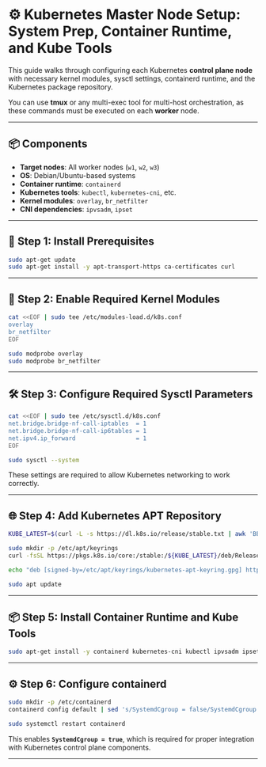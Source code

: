 # ⚙️ Kubernetes Master Node Setup: System Prep, Container Runtime, and Kube Tools

This guide walks through configuring each Kubernetes **control plane node** with necessary kernel modules, sysctl settings, containerd runtime, and the Kubernetes package repository.

You can use **tmux** or any multi-exec tool for multi-host orchestration, as these commands must be executed on each **worker** node.

---

## 📦 Components

- **Target nodes**: All worker nodes (`w1`, `w2`, `w3`)
- **OS**: Debian/Ubuntu-based systems
- **Container runtime**: `containerd`
- **Kubernetes tools**: `kubectl`, `kubernetes-cni`, etc.
- **Kernel modules**: `overlay`, `br_netfilter`
- **CNI dependencies**: `ipvsadm`, `ipset`

---

## 🔧 Step 1: Install Prerequisites

```bash
sudo apt-get update
sudo apt-get install -y apt-transport-https ca-certificates curl
```

---

## 🧱 Step 2: Enable Required Kernel Modules

```bash
cat <<EOF | sudo tee /etc/modules-load.d/k8s.conf
overlay
br_netfilter
EOF

sudo modprobe overlay
sudo modprobe br_netfilter
```

---

## 🛠️ Step 3: Configure Required Sysctl Parameters

```bash
cat <<EOF | sudo tee /etc/sysctl.d/k8s.conf
net.bridge.bridge-nf-call-iptables  = 1
net.bridge.bridge-nf-call-ip6tables = 1
net.ipv4.ip_forward                 = 1
EOF

sudo sysctl --system
```

These settings are required to allow Kubernetes networking to work correctly.

---

## 🌐 Step 4: Add Kubernetes APT Repository

```bash
KUBE_LATEST=$(curl -L -s https://dl.k8s.io/release/stable.txt | awk 'BEGIN { FS="." } { printf "%s.%s", $1, $2 }')

sudo mkdir -p /etc/apt/keyrings
curl -fsSL https://pkgs.k8s.io/core:/stable:/${KUBE_LATEST}/deb/Release.key | sudo gpg --dearmor -o /etc/apt/keyrings/kubernetes-apt-keyring.gpg

echo "deb [signed-by=/etc/apt/keyrings/kubernetes-apt-keyring.gpg] https://pkgs.k8s.io/core:/stable:/${KUBE_LATEST}/deb/ /" | sudo tee /etc/apt/sources.list.d/kubernetes.list

sudo apt update
```

---

## 📦 Step 5: Install Container Runtime and Kube Tools

```bash
sudo apt-get install -y containerd kubernetes-cni kubectl ipvsadm ipset
```

---

## ⚙️ Step 6: Configure containerd

```bash
sudo mkdir -p /etc/containerd
containerd config default | sed 's/SystemdCgroup = false/SystemdCgroup = true/' | sudo tee /etc/containerd/config.toml

sudo systemctl restart containerd
```

This enables **`SystemdCgroup = true`**, which is required for proper integration with Kubernetes control plane components.

---